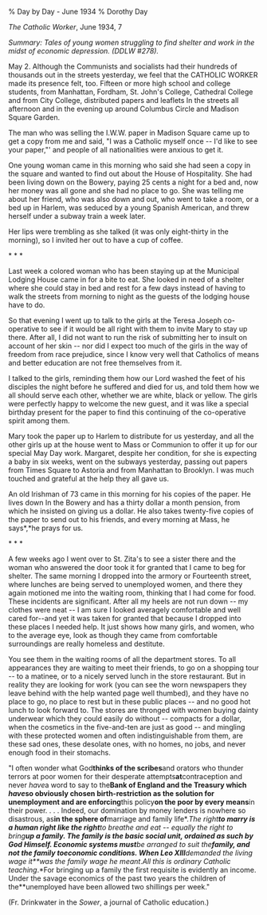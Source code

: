 % Day by Day - June 1934
% Dorothy Day

*The Catholic Worker*, June 1934, 7

*Summary: Tales of young women struggling to find shelter and work in
the midst of economic depression. (DDLW \#278).*

May 2. Although the Communists and socialists had their hundreds of
thousands out in the streets yesterday, we feel that the CATHOLIC WORKER
made its presence felt, too. Fifteen or more high school and college
students, from Manhattan, Fordham, St. John's College, Cathedral College
and from City College, distributed papers and leaflets In the streets
all afternoon and in the evening up around Columbus Circle and Madison
Square Garden.

The man who was selling the I.W.W. paper in Madison Square came up to
get a copy from me and said, "I was a Catholic myself once -- I'd like
to see your paper,"' and people of all nationalities were anxious to get
it.

One young woman came in this morning who said she had seen a copy in the
square and wanted to find out about the House of Hospitality. She had
been living down on the Bowery, paying 25 cents a night for a bed and, now
her money was all gone and she had no place to go. She was telling me
about her friend, who was also down and out, who went to take a room, or
a bed up in Harlem, was seduced by a young Spanish American, and threw
herself under a subway train a week later.

Her lips were trembling as she talked (it was only eight-thirty in the
morning), so I invited her out to have a cup of coffee.

\* \* \*

Last week a colored woman who has been staying up at the Municipal
Lodging House came in for a bite to eat. She looked in need of a shelter
where she could stay in bed and rest for a few days instead of having to
walk the streets from morning to night as the guests of the lodging
house have to do.

So that evening I went up to talk to the girls at the Teresa Joseph
co-operative to see if it would be all right with them to invite Mary to
stay up there. After all, I did not want to run the risk of submitting
her to insult on account of her skin -- nor did I expect too much of the
girls in the way of freedom from race prejudice, since I know very well
that Catholics of means and better education are not free themselves
from it.

I talked to the girls, reminding them how our Lord washed the feet of
his disciples the night before he suffered and died for us, and told
them how we all should serve each other, whether we are white, black or
yellow. The girls were perfectly happy to welcome the new guest, and it
was like a special birthday present for the paper to find this
continuing of the co-operative spirit among them.

Mary took the paper up to Harlem to distribute for us yesterday, and all
the other girls up at the house went to Mass or Communion to offer it up
for our special May Day work. Margaret, despite her condition, for she
is expecting a baby in six weeks, went on the subways yesterday, passing
out papers from Times Square to Astoria and from Manhattan to Brooklyn.
I was much touched and grateful at the help they all gave us.

An old Irishman of 73 came in this morning for his copies of the paper.
He lives down In the Bowery and has a thirty dollar a month pension,
from which he insisted on giving us a dollar. He also takes twenty-five
copies of the paper to send out to his friends, and every morning at
Mass, he says*,*he prays for us.

\* \* \*

A few weeks ago I went over to St. Zita's to see a sister there and the
woman who answered the door took it for granted that I came to beg for
shelter. The same morning I dropped into the armory or Fourteenth
street, where lunches are being served to unemployed women, and there
they again motioned me into the waiting room, thinking that I had come
for food. These incidents are significant. After all my heels are not
run down -- my clothes were neat -- I am sure I looked averagely
comfortable and well cared for--and yet it was taken for granted that
because I dropped into these places I needed help. It just shows how
many girls, and women, who to the average eye, look as though they came
from comfortable surroundings are really homeless and destitute.

You see them in the waiting rooms of all the department stores. To all
appearances they are waiting to meet their friends, to go on a shopping
tour -- to a matinee, or to a nicely served lunch in the store
restaurant. But in reality they are looking for work (you can see the
worn newspapers they leave behind with the help wanted page well
thumbed), and they have no place to go, no place to rest but in these
public places -- and no good hot lunch to look forward to. The stores
are thronged with women buying dainty underwear which they could easily
do without -- compacts for a dollar, when the cosmetics in the
five-and-ten are just as good -- and mingling with these protected women
and often indistinguishable from them, are these sad ones, these
desolate ones, with no homes, no jobs, and never enough food in their
stomachs.

"I often wonder what God**thinks of the scribes**and orators who thunder
terrors at poor women for their desperate attempts**at**contraception
and never *have*a word to say to the**Bank of England and the Treasury
which *have*so obviously chosen birth-restriction as the solution for
unemployment and are enforcing**this policy**on the poor by every
means**in their power. . . . Indeed, our domination by money lenders is
nowhere so disastrous, as**in the sphere of**marriage and family
life*.*The right**to marry is a human right like the right**to breathe
and eat -- equally the right to bring**up a family. The family is the
basic social unit, ordained as such by God Himself. Economic systems
must**be arranged to suit the**family, and not *the family to*economic
conditions. When Leo XIII**demanded the living wage it**was the family
wage he meant*.*All this is ordinary Catholic teaching*.*For bringing up
a family the first requisite is evidently an income. Under the savage
economics of the past two years the children of the**unemployed have
been allowed two shillings per week."

(Fr. Drinkwater in the *Sower*, a journal of Catholic education.)
